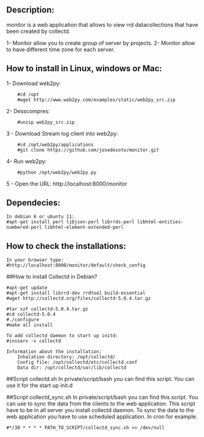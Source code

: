 ## Description: 
monitor is a web application that allows to view rrd datacollections that have been created by collectd.

1- Monitor allow you to create group of server by projects.
2- Monitor allow to have different time zone for each server.


## How to install in Linux, windows or Mac:


1- Download web2py:

        #cd /opt
        #wget http://www.web2py.com/examples/static/web2py_src.zip

2- Desscompres:

        #unzip web2py_src.zip

3 - Download Stream log client into web2py:

        #cd /opt/web2py/applications
        #git clone https://github.com/josedesoto/monitor.git

4- Run web2py:

        #python /opt/web2py/web2py.py

5 - Open the URL: http://localhost:8000/monitor


## Dependecies:

	In debian 6 or ubuntu 11:
	#apt-get install perl libjson-perl librrds-perl libhtml-entities-numbered-perl libhtml-element-extended-perl


## How to check the installations:

	In your browser type:
	#http://localhost:8000/monitor/default/check_config


##How to install Collectd in Debian?

	#apt-get update
	#apt-get install librrd-dev rrdtool build-essential
	#wget http://collectd.org/files/collectd-5.0.4.tar.gz

	#tar xzf collectd-5.0.4.tar.gz
	#cd collectd-5.0.4
	#./configure
	#make all install

	To add collectd daemon to start up initd:
	#insserv -v collectd

	Information about the installation:
		Inhalation directory: /opt/collectd/
		Config file: /opt/collectd/etc/collectd.conf
		Data dir: /opt/collectd/var/lib/collectd


##Script collectd.sh
In private/script/bash you can find this script. You can use it for the start up init.d


##Script collectd_sync.sh
In private/script/bash you can find this script. You can use to sync the data from the clients to the web application. This script have to be in all server you install collectd daemon. To sync the data to the web application you have to use scheduled application. In cron for example:

	#*/30 * * * * PATH_TO_SCRIPT/collectd_sync.sh >> /dev/null





